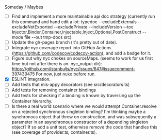 Someday / Maybes
- [ ] Find and implement a more maintainable api doc strategy (currently run this command and hand edit a lot: typedoc --excludeExternals --excludeNotExported --excludePrivate --includeVersion --toc Injector,Binder,Container,Injectable,Inject,Optional,PostConstruct --mode file --out tmp-docs src)
- [ ] Update the gh-pages branch (it's pretty out of date).
- [ ] Integrate nyc coverage report into GitHub Actions (https://github.com/codecov/codecov-action), and add a badge for it.
- [ ] Figure out why nyc chokes on sourceMaps. (seems to work for us first time but not after there is an .nyc_output dir): https://github.com/istanbuljs/nyc/issues/847#issuecomment-397439475  For now, just nuke before run.
- [X] ESLINT integration.
- [ ] Add tests that mis-appy decorators (see src/decorators.ts)
- [ ] Add tests for removing container bindings
- [ ] Add tests for checking if a binding is known by traversing up the Container hierarchy.
- [ ] Is there a real world scenario where we would attempt Container.resolve on a rejected synchronous singleton binding? I'm thinking maybe a synchronous object that threw on construction, and was subsequently a parameter in an asynchronous constructor of a depending singleton object? If so add a unit test, otherwise remove the code that handles this (see coverage of provider.ts, container.ts).
